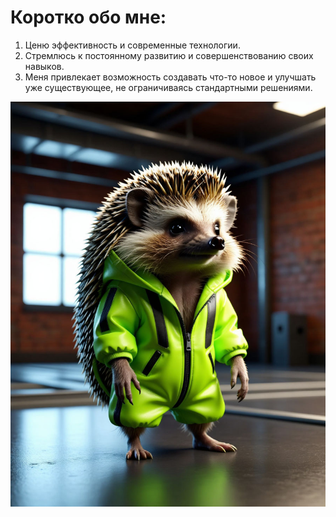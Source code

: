 # Коротко обо мне:

1. Ценю эффективность и современные технологии. 
2. Стремлюсь к постоянному развитию и совершенствованию своих навыков.
3. Меня привлекает возможность создавать что-то новое и улучшать уже существующее, не ограничиваясь стандартными решениями.

![photo](https://github.com/chuzhoy89-droid/about-me/blob/main/d92.jpeg)
